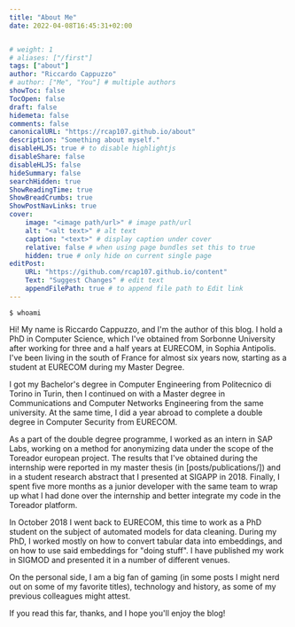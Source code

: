 ```yaml
---
title: "About Me"
date: 2022-04-08T16:45:31+02:00


# weight: 1
# aliases: ["/first"]
tags: ["about"]
author: "Riccardo Cappuzzo"
# author: ["Me", "You"] # multiple authors
showToc: false
TocOpen: false
draft: false
hidemeta: false
comments: false
canonicalURL: "https://rcap107.github.io/about"
description: "Something about myself."
disableHLJS: true # to disable highlightjs
disableShare: false
disableHLJS: false
hideSummary: false
searchHidden: true
ShowReadingTime: true
ShowBreadCrumbs: true
ShowPostNavLinks: true
cover:
    image: "<image path/url>" # image path/url
    alt: "<alt text>" # alt text
    caption: "<text>" # display caption under cover
    relative: false # when using page bundles set this to true
    hidden: true # only hide on current single page
editPost:
    URL: "https://github.com/rcap107.github.io/content"
    Text: "Suggest Changes" # edit text
    appendFilePath: true # to append file path to Edit link
---
```


``$ whoami``

Hi! My name is Riccardo Cappuzzo, and I'm the author of this blog. I hold a PhD
in Computer Science, which I've obtained from Sorbonne University after working
for three and a half years at EURECOM, in Sophia Antipolis.
I've been living in the south of France for almost six years now, starting as a
student at EURECOM during my Master Degree.

I got my Bachelor's degree in Computer Engineering from Politecnico di Torino in
Turin, then I continued on with a Master degree in Communications and Computer
Networks Engineering from the same university. At the same time, I did a year
abroad to complete a double degree in Computer Security from EURECOM.

As a part of the double degree programme, I worked as an intern in SAP Labs,
working on a method for anonymizing data under the scope of the Toreador
european project. The results that I've obtained during the internship were
reported in my master thesis (in [posts/publications/]) and in a student research
abstract that I presented at SIGAPP in 2018.
Finally, I spent five more months as a junior developer with
the same team to wrap up what I had done over the internship and better integrate
my code in the Toreador platform.

In October 2018 I went back to EURECOM, this time to work as a PhD student on the
subject of automated models for data cleaning. During my PhD,  I worked mostly
on how to convert tabular data into embeddings, and on how to use said embeddings
for "doing stuff". I have published my work in SIGMOD and presented it in a
number of different venues.

On the personal side, I am a big fan of gaming (in some posts I might nerd out
  on some of my favorite titles), technology and history, as some of my
previous colleagues might attest.

If you read this far, thanks, and I hope you'll enjoy the blog!
